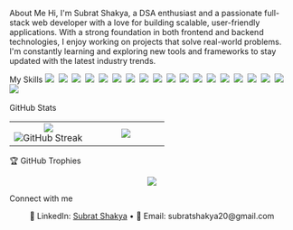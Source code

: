 About Me
Hi, I'm Subrat Shakya, a DSA enthusiast and a passionate full-stack web developer with a love for building scalable, user-friendly applications. With a strong foundation in both frontend and backend technologies, I enjoy working on projects that solve real-world problems. I'm constantly learning and exploring new tools and frameworks to stay updated with the latest industry trends.

My Skills
<img src="https://img.shields.io/badge/C-00599C?logo=c&logoColor=white"> 
<img src="https://img.shields.io/badge/C++-%2300599C.svg?logo=c%2B%2B&logoColor=white"> 
<img src="https://img.shields.io/badge/CSS-1572B6?logo=css3&logoColor=fff"> 
<img src="https://img.shields.io/badge/JSON-000?logo=json&logoColor=fff"> 
<img src="https://img.shields.io/badge/JavaScript-F7DF1E?logo=javascript&logoColor=000"> 
<img src="https://img.shields.io/badge/Java-%23ED8B00.svg?logo=openjdk&logoColor=white"> 
<img src="https://img.shields.io/badge/HTML-%23E34F26.svg?logo=html5&logoColor=white"> 
<img src="https://img.shields.io/badge/Python-3776AB?logo=python&logoColor=fff"> 
<img src="https://img.shields.io/badge/TypeScript-3178C6?logo=typescript&logoColor=fff"> 
<img src="https://img.shields.io/badge/XML-767C52?logo=xml&logoColor=fff"> 
<img src="https://img.shields.io/badge/Bootstrap-7952B3?logo=bootstrap&logoColor=fff"> 
<img src="https://img.shields.io/badge/Node.js-6DA55F?logo=node.js&logoColor=white"> 
<img src="https://img.shields.io/badge/Tailwind%20CSS-%2338B2AC.svg?logo=tailwind-css&logoColor=white"> 
<img src="https://img.shields.io/badge/React-61DAFB?logo=react&logoColor=white"> 
<img src="https://img.shields.io/badge/Vite-646CFF?logo=vite&logoColor=fff"> 
<img src="https://img.shields.io/badge/Vercel-%23000000.svg?logo=vercel&logoColor=white"> 
<img src="https://img.shields.io/badge/MongoDB-%234ea94b.svg?logo=mongodb&logoColor=white"> 
<img src="https://img.shields.io/badge/MySQL-4479A1?logo=mysql&logoColor=fff"> 
<img src="https://img.shields.io/badge/GitHub-%23121011.svg?logo=github&logoColor=white"> 

GitHub Stats
<table><tbody><tr border="none"><td width="50%" align="center"> <img align="center" src="https://readme-stats-fork-mauve.vercel.app/api/?username=subratshakya&theme=dark&show_icons=true&count_private=true"> <br> <img alt="GitHub Streak" src="https://github-readme-streak-stats-five-roan.vercel.app?user=subratshakya&theme=dark"> </td><td width="50%" align="center"> <img align="center" src="https://readme-stats-fork-mauve.vercel.app/api/top-langs/?username=subratshakya&theme=dark&hide_border=false&no-bg=true&no-frame=true&langs_count=6"> </td></tr></tbody></table>
🏆 GitHub Trophies
<p align="center"> <img src="https://github-profile-trophy.vercel.app/?username=subratshakya&theme=darkhub&no-frame=true&no-bg=true&margin-w=15&row=2&column=4" /> </p>
Connect with me
<p align="center">🔗 LinkedIn: <a href="https://www.linkedin.com/in/subratshakya20" target="_blank">Subrat Shakya</a> • 📧 Email: subratshakya20@gmail.com</p>
